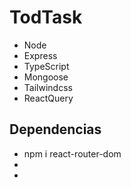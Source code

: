 # TodTask

* Node
* Express
* TypeScript
* Mongoose
* Tailwindcss
* ReactQuery


## Dependencias

* npm i react-router-dom
* 
* 